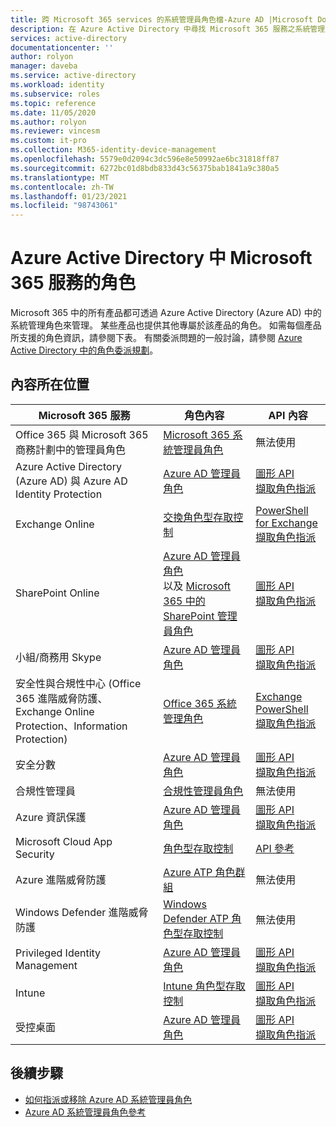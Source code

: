 ```yaml
---
title: 跨 Microsoft 365 services 的系統管理員角色檔-Azure AD |Microsoft Docs
description: 在 Azure Active Directory 中尋找 Microsoft 365 服務之系統管理員角色的內容和 API 參考
services: active-directory
documentationcenter: ''
author: rolyon
manager: daveba
ms.service: active-directory
ms.workload: identity
ms.subservice: roles
ms.topic: reference
ms.date: 11/05/2020
ms.author: rolyon
ms.reviewer: vincesm
ms.custom: it-pro
ms.collection: M365-identity-device-management
ms.openlocfilehash: 5579e0d2094c3dc596e8e50992ae6bc31818ff87
ms.sourcegitcommit: 6272bc01d8bdb833d43c56375bab1841a9c380a5
ms.translationtype: MT
ms.contentlocale: zh-TW
ms.lasthandoff: 01/23/2021
ms.locfileid: "98743061"
---
```

# <a name="roles-for-microsoft-365-services-in-azure-active-directory"></a>Azure Active Directory 中 Microsoft 365 服務的角色

Microsoft 365 中的所有產品都可透過 Azure Active Directory (Azure AD) 中的系統管理角色來管理。 某些產品也提供其他專屬於該產品的角色。 如需每個產品所支援的角色資訊，請參閱下表。 有關委派問題的一般討論，請參閱 [Azure Active Directory 中的角色委派規劃](concept-delegation.md)。

## <a name="where-to-find-content"></a>內容所在位置

Microsoft 365 服務 | 角色內容 | API 內容
---------------------- | ------------------ | -----------------
Office 365 與 Microsoft 365 商務計劃中的管理員角色 | [Microsoft 365 系統管理員角色](/office365/admin/add-users/about-admin-roles?view=o365-worldwide&preserve-view=true) | 無法使用
Azure Active Directory (Azure AD) 與 Azure AD Identity Protection| [Azure AD 管理員角色](permissions-reference.md) | [圖形 API](/graph/api/overview?view=graph-rest-1.0&preserve-view=true&preserve-view=true)<br>[擷取角色指派](/graph/api/directoryrole-list?view=graph-rest-1.0&preserve-view=true)
Exchange Online| [交換角色型存取控制](/exchange/understanding-role-based-access-control-exchange-2013-help) |  [PowerShell for Exchange](/powershell/module/exchange/role-based-access-control/add-managementroleentry?view=exchange-ps&preserve-view=true)<br>[擷取角色指派](/powershell/module/exchange/role-based-access-control/get-rolegroup?view=exchange-ps&preserve-view=true)
SharePoint Online | [Azure AD 管理員角色](permissions-reference.md)<br>以及 [Microsoft 365 中的 SharePoint 管理員角色](/sharepoint/sharepoint-admin-role) | [圖形 API](/graph/api/overview?view=graph-rest-1.0&preserve-view=true)<br>[擷取角色指派](/graph/api/directoryrole-list?view=graph-rest-1.0&preserve-view=true)
小組/商務用 Skype | [Azure AD 管理員角色](permissions-reference.md) | [圖形 API](/graph/api/overview?view=graph-rest-1.0&preserve-view=true)<br>[擷取角色指派](/graph/api/directoryrole-list?view=graph-rest-1.0&preserve-view=true)
安全性與合規性中心 (Office 365 進階威脅防護、Exchange Online Protection、Information Protection) | [Office 365 系統管理角色](/office365/SecurityCompliance/permissions-in-the-security-and-compliance-center) | [Exchange PowerShell](/powershell/module/exchange/role-based-access-control/add-managementroleentry?view=exchange-ps&preserve-view=true)<br>[擷取角色指派](/powershell/module/exchange/role-based-access-control/get-rolegroup?view=exchange-ps&preserve-view=true)
安全分數 | [Azure AD 管理員角色](permissions-reference.md) | [圖形 API](/graph/api/overview?view=graph-rest-1.0&preserve-view=true)<br>[擷取角色指派](/graph/api/directoryrole-list?view=graph-rest-1.0&preserve-view=true)
合規性管理員 | [合規性管理員角色](/office365/securitycompliance/meet-data-protection-and-regulatory-reqs-using-microsoft-cloud#permissions-and-role-based-access-control) | 無法使用
Azure 資訊保護 | [Azure AD 管理員角色](permissions-reference.md) | [圖形 API](/graph/api/overview?view=graph-rest-1.0&preserve-view=true)<br>[擷取角色指派](/graph/api/directoryrole-list?view=graph-rest-1.0&preserve-view=true)
Microsoft Cloud App Security | [角色型存取控制](/cloud-app-security/manage-admins) | [API 參考](/cloud-app-security/api-tokens) 
Azure 進階威脅防護 | [Azure ATP 角色群組](/azure-advanced-threat-protection/atp-role-groups) | 無法使用
Windows Defender 進階威脅防護 | [Windows Defender ATP 角色型存取控制](/windows/security/threat-protection/windows-defender-atp/rbac-windows-defender-advanced-threat-protection) | 無法使用
Privileged Identity Management | [Azure AD 管理員角色](permissions-reference.md) | [圖形 API](/graph/api/overview?view=graph-rest-1.0&preserve-view=true)<br>[擷取角色指派](/graph/api/directoryrole-list?view=graph-rest-1.0&preserve-view=true)
Intune | [Intune 角色型存取控制](/intune/role-based-access-control) | [圖形 API](/graph/api/resources/intune-rbac-conceptual?view=graph-rest-beta&preserve-view=true)<br>[擷取角色指派](/graph/api/intune-rbac-roledefinition-list?view=graph-rest-beta&preserve-view=true)
受控桌面 | [Azure AD 管理員角色](permissions-reference.md) | [圖形 API](/graph/api/overview?view=graph-rest-1.0&preserve-view=true)<br>[擷取角色指派](/graph/api/directoryrole-list?view=graph-rest-1.0&preserve-view=true)

## <a name="next-steps"></a>後續步驟

* [如何指派或移除 Azure AD 系統管理員角色](manage-roles-portal.md)
* [Azure AD 系統管理員角色參考](permissions-reference.md)